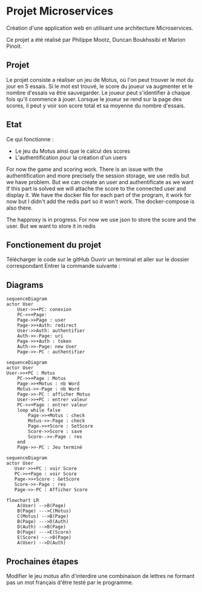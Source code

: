 # Projet Microservices
Création d'une application web en utilisant une architecture Microservices.

Ce projet a été réalisé par Philippe Mootz, Duncan Boukhssibi et Marion Pinoit.

## Projet

Le projet consiste a réaliser un jeu de Motus, où l'on peut trouver le mot du jour en 5 essais.
Si le mot est trouvé, le score du joueur va augmenter et le nombre d'essais va être sauvegarder.
Le joueur peut s'identifier à chaque fois qu'il commence à jouer.
Lorsque le joueur se rend sur la page des scores, il peut y voir son score total et sa moyenne du nombre d'essais.

## Etat

Ce qui fonctionne :

- Le jeu du Motus ainsi que le calcul des scores
- L'authentification pour la création d'un users

For now the game and scoring work.
There is an issue with the authentification and more precisely the session storage, we use redis but we have problem.
But we can create an user and authentificate as we want
If this part is solved we will attache the score to the connected user and display it.
We have the docker file for each part of the program, it work for now but I didn't add the redis part so it won't work. The docker-compose is also there.

The happroxy is in progress.
For now we use json to store the score and the user. But we want to store it in redis

## Fonctionement du projet

Télécharger le code sur le gitHub
Ouvrir un terminal et aller sur le dossier correspondant
Entrer la commande suivante :
## Diagrams

```mermaid
sequenceDiagram
actor User
    User->>+PC: conexion
    PC->>+Page: 
    Page->>Page : user
    Page->>+Auth: redirect
    User->>Auth: authentifier
    Auth->>-Page: uri
    Page->>+Auth : token
    Auth->>-Page: new User
    Page->>-PC : authentifier
```


```mermaid
sequenceDiagram
actor User
User->>+PC : Motus
    PC->>+Page : Motus
    Page->>+Motus : nb Word
    Motus->>-Page : nb Word
    Page->>-PC : afficher Motus
    User->>+PC : entrer valeur
    PC->>+Page : entrer valeur
    loop while false
        Page->>+Motus : check
        Motus->>-Page : check
        Page->>+Score : SetScore
        Score->>Score : save
        Score-->>-Page : res
    end
    Page->>-PC : Jeu terminé
```

 ```mermaid
sequenceDiagram
actor User
    User->>+PC : voir Score
    PC->>+Page : voir Score 
    Page->>+Score : GetScore
    Score->>-Page : res
    Page->>-PC : Afficher Score
```


```mermaid
flowchart LR
    A(User) -->B(Page)
    B(Page) --->C(Motus)
    C(Motus) -->B(Page)
    B(Page) --->D(Auth)
    D(Auth) -->B(Page)
    B(Page) --->E(Score)
    E(Score) --->B(Page)
    A(User) -->D(Auth)
```

## Prochaines étapes

Modifier le jeu motus afin d'interdire une combinaison de lettres ne formant pas un mot français d'être testé par le programme.
